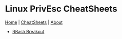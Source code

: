 # Linux PrivEsc CheatSheets
[Home](../index.md) | [CheatSheets](../cheatsheets.md) | [About](../about.md)

* [RBash Breakout](LinuxPrivEsc/RestrictedShells.md)
